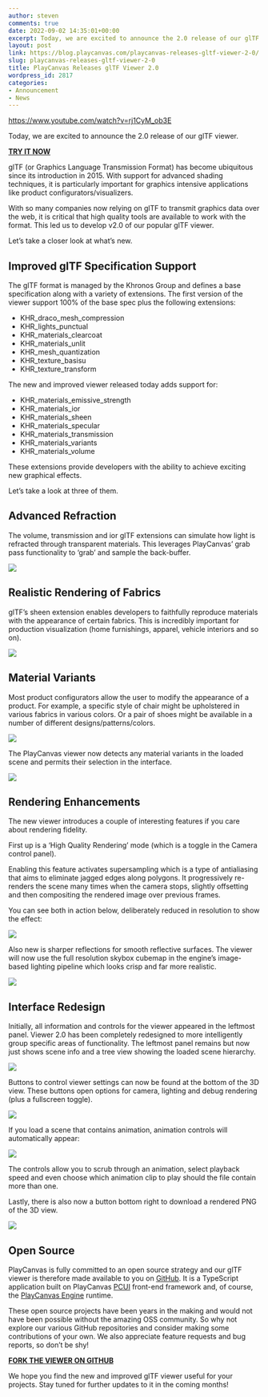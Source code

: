 ```yaml
---
author: steven
comments: true
date: 2022-09-02 14:35:01+00:00
excerpt: Today, we are excited to announce the 2.0 release of our glTF model viewer.
layout: post
link: https://blog.playcanvas.com/playcanvas-releases-gltf-viewer-2-0/
slug: playcanvas-releases-gltf-viewer-2-0
title: PlayCanvas Releases glTF Viewer 2.0
wordpress_id: 2817
categories:
- Announcement
- News
---
```






https://www.youtube.com/watch?v=rj1CyM_ob3E








Today, we are excited to announce the 2.0 release of our glTF viewer.










[**TRY IT NOW**](https://playcanvas.com/viewer?load=https://s3.eu-west-1.amazonaws.com/static.playcanvas.com/models/IridescentDishWithOlives.glb)










glTF (or Graphics Language Transmission Format) has become ubiquitous since its introduction in 2015. With support for advanced shading techniques, it is particularly important for graphics intensive applications like product configurators/visualizers.







With so many companies now relying on glTF to transmit graphics data over the web, it is critical that high quality tools are available to work with the format. This led us to develop v2.0 of our popular glTF viewer.







Let’s take a closer look at what’s new.







## Improved glTF Specification Support







The glTF format is managed by the Khronos Group and defines a base specification along with a variety of extensions. The first version of the viewer support 100% of the base spec plus the following extensions:







  * KHR_draco_mesh_compression
  * KHR_lights_punctual
  * KHR_materials_clearcoat
  * KHR_materials_unlit
  * KHR_mesh_quantization
  * KHR_texture_basisu
  * KHR_texture_transform






The new and improved viewer released today adds support for:







  * KHR_materials_emissive_strength
  * KHR_materials_ior
  * KHR_materials_sheen
  * KHR_materials_specular
  * KHR_materials_transmission
  * KHR_materials_variants
  * KHR_materials_volume






These extensions provide developers with the ability to achieve exciting new graphical effects.







Let’s take a look at three of them.







## **Advanced Refraction**







The volume, transmission and ior glTF extensions can simulate how light is refracted through transparent materials. This leverages PlayCanvas’ grab pass functionality to ‘grab’ and sample the back-buffer.





[![](https://blog.playcanvas.com/wp-content/uploads/2022/09/Kapture-2022-09-02-at-10.22.35.gif)](https://blog.playcanvas.com/wp-content/uploads/2022/09/Kapture-2022-09-02-at-10.22.35.gif)





## Realistic Rendering of Fabrics







glTF’s sheen extension enables developers to faithfully reproduce materials with the appearance of certain fabrics. This is incredibly important for production visualization (home furnishings, apparel, vehicle interiors and so on).







[![](https://blog.playcanvas.com/wp-content/uploads/2022/09/cushion.jpg)](https://blog.playcanvas.com/wp-content/uploads/2022/09/cushion.jpg)







## **Material Variants**







Most product configurators allow the user to modify the appearance of a product. For example, a specific style of chair might be upholstered in various fabrics in various colors. Or a pair of shoes might be available in a number of different designs/patterns/colors.





[![](https://blog.playcanvas.com/wp-content/uploads/2022/09/sneakers-1024x423.jpg)](https://blog.playcanvas.com/wp-content/uploads/2022/09/sneakers.jpg)





The PlayCanvas viewer now detects any material variants in the loaded scene and permits their selection in the interface.





[![](https://blog.playcanvas.com/wp-content/uploads/2022/09/Kapture-2022-09-02-at-10.36.54.gif)](https://blog.playcanvas.com/wp-content/uploads/2022/09/Kapture-2022-09-02-at-10.36.54.gif)





## Rendering Enhancements







The new viewer introduces a couple of interesting features if you care about rendering fidelity.







First up is a ‘High Quality Rendering’ mode (which is a toggle in the Camera control panel).







Enabling this feature activates supersampling which is a type of antialiasing that aims to eliminate jagged edges along polygons. It progressively re-renders the scene many times when the camera stops, slightly offsetting and then compositing the rendered image over previous frames.







You can see both in action below, deliberately reduced in resolution to show the effect:





[![](https://blog.playcanvas.com/wp-content/uploads/2022/09/Kapture-2022-09-02-at-10.31.58.gif)](https://blog.playcanvas.com/wp-content/uploads/2022/09/Kapture-2022-09-02-at-10.31.58.gif)





Also new is sharper reflections for smooth reflective surfaces. The viewer will now use the full resolution skybox cubemap in the engine’s image-based lighting pipeline which looks crisp and far more realistic.





[![](https://blog.playcanvas.com/wp-content/uploads/2022/09/FZZp8qwWAAAQqyR-1024x608.jpeg)](https://blog.playcanvas.com/wp-content/uploads/2022/09/FZZp8qwWAAAQqyR.jpeg)





## Interface Redesign







Initially, all information and controls for the viewer appeared in the leftmost panel. Viewer 2.0 has been completely redesigned to more intelligently group specific areas of functionality. The leftmost panel remains but now just shows scene info and a tree view showing the loaded scene hierarchy.







[![](https://blog.playcanvas.com/wp-content/uploads/2022/09/Screenshot-2022-09-02-at-10.51.14.png)](https://blog.playcanvas.com/wp-content/uploads/2022/09/Screenshot-2022-09-02-at-10.51.14.png)







Buttons to control viewer settings can now be found at the bottom of the 3D view. These buttons open options for camera, lighting and debug rendering (plus a fullscreen toggle).





[![](https://blog.playcanvas.com/wp-content/uploads/2022/09/Kapture-2022-09-02-at-10.53.54.gif)](https://blog.playcanvas.com/wp-content/uploads/2022/09/Kapture-2022-09-02-at-10.53.54.gif)





If you load a scene that contains animation, animation controls will automatically appear:





[![](https://blog.playcanvas.com/wp-content/uploads/2022/09/animation-toolbar-1024x281.png)](https://blog.playcanvas.com/wp-content/uploads/2022/09/animation-toolbar.png)





The controls allow you to scrub through an animation, select playback speed and even choose which animation clip to play should the file contain more than one.







Lastly, there is also now a button bottom right to download a rendered PNG of the 3D view.







[![](https://blog.playcanvas.com/wp-content/uploads/2022/09/Screenshot-2022-09-02-at-10.56.01-1.png)](https://blog.playcanvas.com/wp-content/uploads/2022/09/Screenshot-2022-09-02-at-10.56.01-1.png)







## Open Source







PlayCanvas is fully committed to an open source strategy and our glTF viewer is therefore made available to you on [GitHub](https://github.com/playcanvas/model-viewer). It is a TypeScript application built on PlayCanvas [PCUI](https://github.com/playcanvas/pcui) front-end framework and, of course, the [PlayCanvas Engine](https://github.com/playcanvas/engine) runtime.







These open source projects have been years in the making and would not have been possible without the amazing OSS community. So why not explore our various GitHub repositories and consider making some contributions of your own. We also appreciate feature requests and bug reports, so don’t be shy!










[**FORK THE VIEWER ON GITHUB**](https://github.com/playcanvas/model-viewer)










We hope you find the new and improved glTF viewer useful for your projects. Stay tuned for further updates to it in the coming months!



